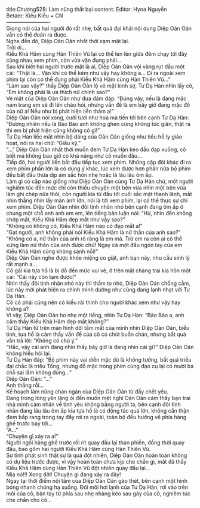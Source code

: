 title:Chương528: Làm nũng thất bại
content:
Editor: Hyna Nguyễn<br>Betaer: Kiều Kiều + CN<br>————————-<br>Giọng nói của hai người đó rất nhẹ, bất quá đại khái nội dung Diệp Oản Oản vẫn có thể đoán ra được.<br>Nghe đến đó, Diệp Oản Oản nhất thời xạm mặt lại.<br>Trời ơi…<br>Kiều Khả Hâm cùng Hàn Thiên Vũ lại có thể len lén giữa đêm chạy tới đây cùng nhau xem phim, còn vừa vặn đụng phải…<br>Sau khi biết hai người trước mặt là ai, Diệp Oản Oản vội vàng rụt đầu một cái: “Thật là… Vận khí có thể kém như vậy hay không a… Đi ra ngoài xem phim lại còn có thể đụng phải Kiều Khả Hâm cùng Hàn Thiên Vũ…”<br>“Làm sao vậy?” thấy Diệp Oản Oản lộ vẻ mặt kinh sợ, Tư Dạ Hàn nhìn lấy cô, “Em không phải là ưa thích nữ chính sao?”<br>Vẻ mặt của Diệp Oản Oản như đưa đám đáp: “Đúng vậy, nếu là đang mặc nam trang em sẽ đi lên chào hỏi, nhưng vấn đề là em bây giờ đang mặc đồ của nữ a! Nếu như bị phát hiện liền thảm a!”<br>Diệp Oản Oản nói xong, cười tươi như hoa mà tiến tới bên cạnh Tư Dạ Hàn: “Đương nhiên nếu là Bảo Bảo anh không ghen cũng không tức giận, thật ra thì em bị phát hiện cũng không có gì!”<br>Tư Dạ Hàn liếc mắt nhìn bộ dáng của Oản Oản giống như tiểu hồ ly giảo hoạt, nói ra hai chữ: “Giấu kỹ.”<br>“…” Diệp Oản Oản nhất thời muốn đem Tư Dạ Hàn kéo đầu đạp xuống, cô biết mà không bao giờ có khả năng như cô muốn đâu…<br>Tiếp đó, hai người liền bắt đầu tiếp tục xem phim. Những cặp đôi khác đi ra xem phim phần lớn là có dụng ý khác, lúc xem được hơn phân nửa bộ phim đều bắt đầu thừa dịp ám sắc hôn nhẹ hoặc là lâu lâu ôm ấp.<br>Làm gì có cặp nào giống như Diệp Oản Oản cùng Tư Dạ Hàn chứ, một người nghiêm túc đến mức chỉ còn thiếu chuyện một bên vừa nhìn một bên vừa làm ghi chép nữa thôi, còn người kia từ đầu tới cuối sắc mặt thanh lãnh, mắt nhìn thẳng nhìn lấy màn ảnh lớn, nói là tới xem phim, lại có thể thực sự chỉ xem phim. Diệp Oản Oản nhìn đôi tình nhân nhỏ bên cạnh đang ôm ấp ở chung một chỗ anh anh em em, lên tiếng bàn luận nói: “Hừ, nhìn đến không chớp mắt, Kiều Khả Hâm đẹp mắt như vậy sao?”<br>“Không có không có, Kiều Khả Hâm nào có đẹp mắt a!”<br>“Gạt người, anh không phải nói Kiều Khả Hâm là nữ thần của anh sao?”<br>“Không có a, nữ thần của anh rõ ràng là em mà. Trừ em ra còn ai có thể xứng làm nữ thần của anh được chứ! Ngay cả một đầu ngón tay của em Kiều Khả Hâm cũng không sánh nổi!”<br>Diệp Oản Oản nghe được khóe miệng co giật, anh bạn này, nhu cầu sinh lý rất mạnh a…<br>Cô gái kia tựa hồ là bị dỗ đến mức vui vẻ, ở trên mặt chàng trai kia hôn một cái: “Cái này còn tạm được!”<br>Nhìn thấy đôi tình nhân nhỏ này thì thầm to nhỏ, Diệp Oản Oản chống cằm, lúc này mới phát hiện ra chính mình dường như cũng đang lạnh nhạt với Tư Dạ Hàn.<br>Cô có phải cũng nên có kiểu rãi thính cho người khác xem như vậy hay không a?<br>Vì vậy, Diệp Oản Oản ho nhẹ một tiếng, nhìn Tư Dạ Hàn: “Bảo Bảo a, anh cảm thấy Kiều Khả Hâm đẹp mắt không?”<br>Tư Dạ Hàn từ trên màn hình dời tầm mắt của mình nhìn Diệp Oản Oản, biểu tình, tựa hồ là cảm thấy vấn đề của cô có chút buồn chán, nhưng bất quá vẫn trả lời: “Không có chú ý.”<br>“Hắc, vậy cái anh đang nhìn thấy bây giờ là đang nhìn cái gì?” Diệp Oản Oản không hiểu hỏi lại.<br>Tư Dạ Hàn đáp: “Bộ phim này vai diễn mặc dù là không tưởng, bất quá triều đại chắc là triều Tống, nhưng đồ mặc trong phim cùng đạo cụ lại có mười ba chỗ sai lầm không đúng…”<br>Diệp Oản Oản: “…”<br>Anh thắng rồi…<br>Kế hoạch làm nũng chán ngán của Diệp Oản Oản từ đấy chết yểu.<br>Đang trong lòng yên lặng ói đến muốn mệt nghĩ Oản Oản cảm thấy bạn trai nhà mình cảm nhân về tình yêu không bằng người ta, bên cạnh đôi tình nhân đang lâu lâu ôm ấp kia tựa hồ là có động tác quá lớn, không cẩn thận đem bắp rang trong tay đẩy rơi ra ngoài, toàn bộ đều hướng về phía hàng ghế trước bay tới…<br>“A…”<br>“Chuyện gì xảy ra a!”<br>Người ngồi hàng ghế trước rối rít quay đầu lại than phiền, đồng thời quay đầu, bao gồm hai người Kiều Khả Hâm cùng Hàn Thiên Vũ.<br>Sự tình phát sinh thật sự là quá đột nhiên, Diệp Oản Oản hoàn toàn không có dự liệu trước được, vì vậy hoàn toàn chưa kịp che chắn gì, mắt đã thấy Kiều Khả Hâm cùng Hàn Thiên Vũ đột nhiên quay đầu lại…<br>Mịa nó!!! Xong đời! Chuyện gì đang xảy ra đây!<br>Ngay tại thời điểm nội tâm của Diệp Oản Oản gào thét, bên cạnh một hình bóng nhanh chóng hạ xuống. Đôi môi hơi lạnh của Tư Dạ Hàn, rơi vào trên môi của cô, bàn tay từ phía sau nhẹ nhàng kéo sau gáy của cô, nghiêm túc che chắn cho cô…